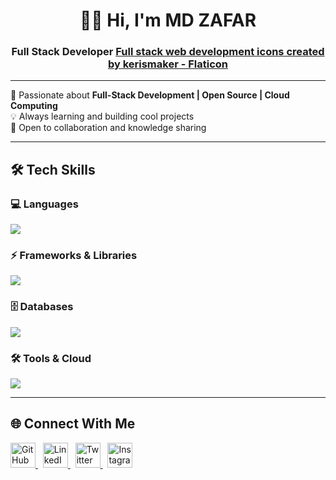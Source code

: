 <h1 align="center";> 👋🏻 Hi, I'm MD ZAFAR </h1>
<h3 align="center";> Full Stack Developer <a href="https://www.flaticon.com/free-icons/full-stack-web-development" title="full stack web development icons">Full stack web development icons created by kerismaker - Flaticon</a></h3>

---

🚀 Passionate about **Full-Stack Development | Open Source | Cloud Computing**  
💡 Always learning and building cool projects  
🤝 Open to collaboration and knowledge sharing 

---

## 🛠️ Tech Skills  

### 💻 Languages  
<p align="left">
  <img src="https://skillicons.dev/icons?i=python,cpp,java,javascript,typescript" />
</p>

### ⚡ Frameworks & Libraries  
<p align="left">
  <img src="https://skillicons.dev/icons?i=react,nodejs,express" />
</p>

### 🗄️ Databases  
<p align="left">
  <img src="https://skillicons.dev/icons?i=mysql,mongodb" />
</p>

### 🛠️ Tools & Cloud  
<p align="left">
  <img src="https://skillicons.dev/icons?i=git,aws,firebase,vscode" />
</p>

---

## 🌐 Connect With Me  
<p align="left">
  <a href="https://github.com/mdzafar99" target="_blank">
    <img src="https://skillicons.dev/icons?i=github" width="40px" alt="GitHub"/>
  </a>
  &nbsp;
  <a href="https://linkedin.com/in/itsmdzafar" target="_blank">
    <img src="https://skillicons.dev/icons?i=linkedin" width="40px" alt="LinkedIn"/>
  </a>
  &nbsp;
  <a href="https://twitter.com/itsmdzafar" target="_blank">
    <img src="https://skillicons.dev/icons?i=twitter" width="40px" alt="Twitter"/>
  </a>
  &nbsp;
  <a href="https://instagram.com/i_md.zafar" target="_blank">
    <img src="https://skillicons.dev/icons?i=instagram" width="40px" alt="Instagram"/>
  </a>
</p>
